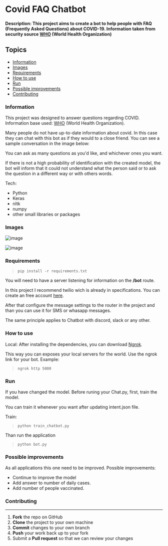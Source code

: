 # Covid FAQ Chatbot
#### Description: This project aims to create a bot to help people with FAQ (Frequently Asked Questions) about COVID-19. Information taken from security source [WHO](https://www.who.int/) (World Health Organization)
  
## Topics
* [Information](#information)
* [Images](#images)
* [Requirements](#requirements)
* [How to use](#how-to-use)
* [Run](#run)
* [Possible improvements](#possible-improvements)
* [Contributing](#contributing)


### Information
This project was designed to answer questions regarding COVID.
Information base used: [WHO](https://www.who.int/) (World Health Organization).

Many people do not have up-to-date information about covid. In this case they can chat with this bot as if they would to a close friend.
You can see a sample conversation in the image below:

You can ask as many questions as you'd like, and whichever ones you want.

If there is not a high probability of identification with the created model, the bot will inform that it could not understand what the person said or to ask the question in a different way or with others words.

Tech: 

- Python
- Keras
- nltk
- numpy
- other small libraries or packages

### Images

![image](https://user-images.githubusercontent.com/18306550/123686425-b3750380-d847-11eb-87eb-e2d45ada5f0e.png)

![image](https://user-images.githubusercontent.com/18306550/123693442-f8049d00-d84f-11eb-8ac8-511b36bdbaa3.png)



### Requirements
>```
>pip install -r requirements.txt
>```

You will need to have a server listening for information on the **/bot** route.

In this project I recommend twilio wich is already in specifications. You can create an free account [here](https://www.twilio.com/).

After that configure the message settings to the router in the project and than you can use it for SMS or whasapp messages.

The same principle applies to Chatbot with discord, slack or any other.
  
### How to use
  
Local: After installing the dependencies, you can download [Ngrok](https://ngrok.com/download). 

This way you can exposes your local servers for the world. Use the ngrok link for your bot.
Example:
>```
>ngrok http 5000
>```

  
### Run

If you have changed the model. 
Before runing your Chat.py, first, train the model. 

You can train it whenever you want after updating intent.json file.

Train:
>```
>python train_chatbot.py
>```

Than run the application 
>```
>python bot.py
>```

### Possible improvements

As all applications this one need to be improved. Possible improvements:

- Continue to improve the model
- Add answer to number of daily cases.
- Add number of people vaccinated.
  
### Contributing
------------

 1. **Fork** the repo on GitHub
 2. **Clone** the project to your own machine
 3. **Commit** changes to your own branch
 4. **Push** your work back up to your fork
 5. Submit a **Pull request** so that we can review your changes
